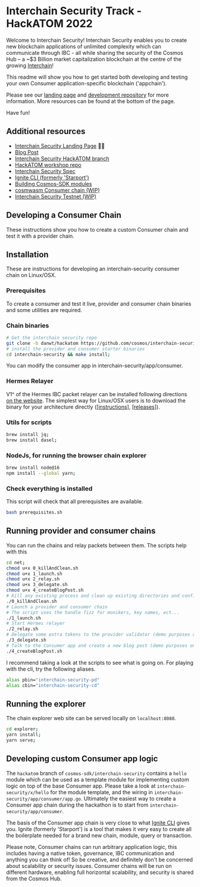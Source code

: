 # Interchain Security Track - HackATOM 2022

Welcome to Interchain Security! Interchain Security enables you to create new blockchain applications of unlimited complexity which can communicate through IBC - all while sharing the security of the Cosmos Hub – a ~$3 Billion market capitalization blockchain at the centre of the growing [Interchain](https://mapofzones.com/?testnet=false&period=24&tableOrderBy=ibcVolume&tableOrderSort=desc&zone=cosmoshub-4)!

This readme will show you how to get started both developing and testing your own Consumer application-specific blockchain ('appchain').

Please see our [landing page](https://interchainsecurity.dev/) and [development repository](https://github.com/cosmos/interchain-security/tree/danwt/hackatom) for more information. More resources can be found at the bottom of the page.

Have fun!

## Additional resources

- [Interchain Security Landing Page](https://interchainsecurity.dev/) 🚀🚀
- [Blog Post](https://informal.systems/2022/05/09/building-with-interchain-security/)
- [Interchain Security HackATOM branch](https://github.com/cosmos/interchain-security/tree/danwt/hackatom)
- [HackATOM workshop repo](https://github.com/danwt/hackatom)
- [Interchain Security Spec](https://github.com/cosmos/ibc/tree/marius/ccv/spec/app/ics-028-cross-chain-validation)
- [Ignite CLI (formerly 'Starport')](https://docs.ignite.com/)
- [Building Cosmos-SDK modules](https://github.com/cosmos/cosmos-sdk/tree/main/docs/building-modules)
- [cosmwasm Consumer chain (WIP)](https://github.com/Ethernal-Tech/consumer-chain-tool)
- [Interchain Security Testnet (WIP)](https://github.com/sainoe/IS-testnet)

## Developing a Consumer Chain

These instructions show you how to create a custom Consumer chain and test it with a provider chain.

## Installation

These are instructions for developing an interchain-security consumer chain on Linux/OSX.

### Prerequisites

To create a consumer and test it live, provider and consumer chain binaries and some utilities are required.

### Chain binaries

```bash
# Get the interchain security repo
git clone -b danwt/hackatom https://github.com/cosmos/interchain-security.git;
# install the provider and consumer starter binaries
cd interchain-security && make install;
```

You can modify the consumer app in interchain-security/app/consumer.

### Hermes Relayer

V1^ of the Hermes IBC packet relayer can be installed following directions [on the website](https://hermes.informal.systems/installation.html). The simplest way for Linux/OSX users is to download the binary for your architecture directly ([[instructions]](https://hermes.informal.systems/installation.html#install-by-downloading), [[releases]](https://github.com/informalsystems/ibc-rs/releases)).

### Utils for scripts

```bash
brew install jq;
brew install dasel;
```

### NodeJs, for running the browser chain explorer

```bash
brew install node@16
npm install --global yarn;
```

### Check everything is installed

This script will check that all prerequisites are available.

```bash
bash prerequisites.sh
```

## Running provider and consumer chains

You can run the chains and relay packets between them. The scripts help with this

```bash
cd net;
chmod u+x 0_killAndClean.sh
chmod u+x 1_launch.sh
chmod u+x 2_relay.sh
chmod u+x 3_delegate.sh
chmod u+x 4_createBlogPost.sh
# Kill any existing process and clean up existing directories and configurations
./0_killAndClean.sh
# Launch a provider and consumer chain
# The script uses the handle fizz for monikers, key names, ect...
./1_launch.sh
# Start Hermes relayer
./2_relay.sh
# Delegate some extra tokens to the provider validator (demo purposes only, optional)
./3_delegate.sh
# Talk to the Consumer app and create a new blog post (demo purposes only, optional)
./4_createBlogPost.sh
```

I recommend taking a look at the scripts to see what is going on. For playing with the cli, try the following aliases.

```bash
alias pbin="interchain-security-pd"
alias cbin="interchain-security-cd"
```

## Running the explorer

The chain explorer web site can be served locally on `localhost:8080`.

```bash
cd explorer;
yarn install;
yarn serve;
```

## Developing custom Consumer app logic

The `hackatom` branch of `cosmos-sdk/interchain-security` contains a `hello` module which can be used as a template module for implementing custom logic on top of the base Consumer app. Please take a look at `interchain-security/x/hello` for the module template, and the wiring in `interchain-security/app/consumer/app.go`. Ultimately the easiest way to create a Consumer app chain during the hackathon is to start from `interchain-security/app/consumer`.

The basis of the Consumer app chain is very close to what [Ignite CLI](https://docs.ignite.com/) gives you. Ignite (formerly 'Starport') is a tool that makes it very easy to create all the boilerplate needed for a brand new chain, module, query or transaction.

Please note, Consumer chains can run arbitrary application logic, this includes having a native token, governance, IBC communication and anything you can think of! So be creative, and definitely don't be concerned about scalability or security issues. Consumer chains will be run on different hardware, enabling full horizontal scalability, and security is shared from the Cosmos Hub.
